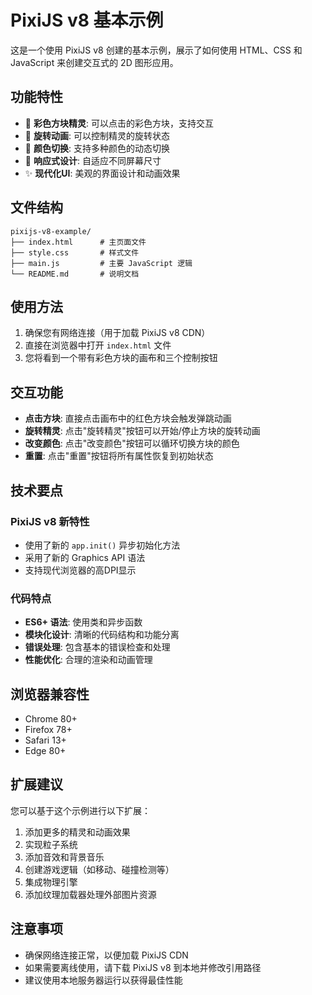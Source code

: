 # PixiJS v8 基本示例

这是一个使用 PixiJS v8 创建的基本示例，展示了如何使用 HTML、CSS 和 JavaScript 来创建交互式的 2D 图形应用。

## 功能特性

- 🎨 **彩色方块精灵**: 可以点击的彩色方块，支持交互
- 🔄 **旋转动画**: 可以控制精灵的旋转状态
- 🌈 **颜色切换**: 支持多种颜色的动态切换
- 📱 **响应式设计**: 自适应不同屏幕尺寸
- ✨ **现代化UI**: 美观的界面设计和动画效果

## 文件结构

```
pixijs-v8-example/
├── index.html      # 主页面文件
├── style.css       # 样式文件
├── main.js         # 主要 JavaScript 逻辑
└── README.md       # 说明文档
```

## 使用方法

1. 确保您有网络连接（用于加载 PixiJS v8 CDN）
2. 直接在浏览器中打开 `index.html` 文件
3. 您将看到一个带有彩色方块的画布和三个控制按钮

## 交互功能

- **点击方块**: 直接点击画布中的红色方块会触发弹跳动画
- **旋转精灵**: 点击"旋转精灵"按钮可以开始/停止方块的旋转动画
- **改变颜色**: 点击"改变颜色"按钮可以循环切换方块的颜色
- **重置**: 点击"重置"按钮将所有属性恢复到初始状态

## 技术要点

### PixiJS v8 新特性
- 使用了新的 `app.init()` 异步初始化方法
- 采用了新的 Graphics API 语法
- 支持现代浏览器的高DPI显示

### 代码特点
- **ES6+ 语法**: 使用类和异步函数
- **模块化设计**: 清晰的代码结构和功能分离
- **错误处理**: 包含基本的错误检查和处理
- **性能优化**: 合理的渲染和动画管理

## 浏览器兼容性

- Chrome 80+
- Firefox 78+
- Safari 13+
- Edge 80+

## 扩展建议

您可以基于这个示例进行以下扩展：

1. 添加更多的精灵和动画效果
2. 实现粒子系统
3. 添加音效和背景音乐
4. 创建游戏逻辑（如移动、碰撞检测等）
5. 集成物理引擎
6. 添加纹理加载器处理外部图片资源

## 注意事项

- 确保网络连接正常，以便加载 PixiJS CDN
- 如果需要离线使用，请下载 PixiJS v8 到本地并修改引用路径
- 建议使用本地服务器运行以获得最佳性能 
